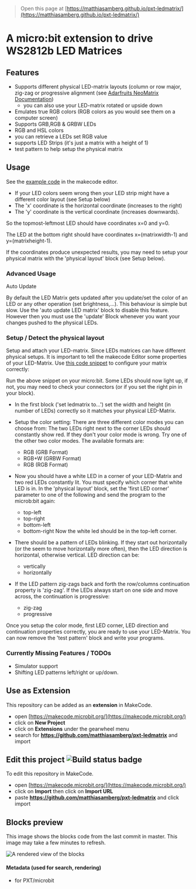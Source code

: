 
> Open this page at [https://matthiasamberg.github.io/pxt-ledmatrix/](https://matthiasamberg.github.io/pxt-ledmatrix/)

# A micro:bit extension to drive WS2812b LED Matrices

## Features
* Supports different physical LED-matrix layouts (column or row major, zig-zag or progressive alignment (see [Adarfruits NeoMatrix Documentation](https://learn.adafruit.com/adafruit-neopixel-uberguide/neomatrix-library))
  * you can also use your LED-matrix rotated or upside down
* Emulates true RGB colors (RGB colors as you would see them on a computer screen)
* Supports GRB,RGB & GRBW LEDs
* RGB and HSL colors
* you can retrieve a LEDs set RGB value
* supports LED Strips (it's just a matrix with a height of 1)
* test pattern to help setup the physical matrix

## Usage
See the [example code](https://makecode.microbit.org/_42jUPR7pDJDu) in the makecode editor.
* If your LED colors seem wrong then your LED strip might have a different color layout (see Setup below)
* The 'x' coordinate is the horizontal coordinate (increases to the right)
* The 'y' coordinate is the vertical coordinate (increases downwards).

So the topmost-leftmost LED should have coordinates x=0 and y=0. 

The LED at the bottom right should have coordinates x=(matrixwidth-1) and y=(matrixheight-1).

If the coordinates produce unexpected results, you may need to setup your physical matrix with the 'physical layout' block (see Setup below).

### Advanced Usage
Auto Update

By default the LED Matrix gets updated after you update/set the color of an LED or any other operation (set brightness,...). This behaviour is simple but slow. Use the 'auto update LED matrix' block to disable this feature. However then you must use the 'update' Block whenever you want your changes pushed to the physical LEDs.

### Setup / Detect the physical layout
Setup and attach your LED-matrix. 
Since LEDs matrices can have different physical setups. It is important to tell the makecode Editor some properties of your LED-Matrix.
Use [this code snippet](https://makecode.microbit.org/_cTu7bibW4cPg) to configure your matrix correctly:

Run the above snippet on your micro:bit.
Some LEDs should now light up, if not, you may need to check your connectors (or if you set the right pin in your block).
* In the first block ('set ledmatrix to...') set the width and height (in number of LEDs) correctly so it matches your physical LED-Matrix.

* Setup the color setting:
There are three different color modes you can choose from:
The two LEDs right next to the corner LEDs should constantly show red. If they don't your color mode is wrong. Try one of the other two color modes. The available formats are:
  * RGB (GRB Format)
  * RGB+W (GRBW Format)
  * RGB (RGB Format)

* Now you should have a white LED in a corner of your LED-Matrix and two red LEDs constantly lit. You must specify which corner that white LED is in. In the 'physical layout' block, set the 'first LED corner' parameter to one of the following and send the program to the microb:bit again:
  * top-left
  * top-right
  * bottom-left 
  * bottom-right
Now the white led should be in the top-left corner.

* There should be a pattern of LEDs blinking. If they start out horizontally (or the seem to move horizontally more often), then the LED direction is horizontal, otherwise vertical.
LED direction can be:
  * vertically
  * horizontally

* If the LED pattern zig-zags back and forth the row/columns continuation property is 'zig-zag'. If the LEDs always start on one side and move across, the continuation is progressive:
  * zig-zag
  * progressive

Once you setup the color mode, first LED corner, LED direction and continuation properties correctly, you are ready to use your LED-Matrix. You can now remove the 'test pattern' block and write your programs.

### Currently Missing Features / TODOs
* Simulator support
* Shifting LED patterns left/right or up/down.

## Use as Extension

This repository can be added as an **extension** in MakeCode.

* open [https://makecode.microbit.org/](https://makecode.microbit.org/)
* click on **New Project**
* click on **Extensions** under the gearwheel menu
* search for **https://github.com/matthiasamberg/pxt-ledmatrix** and import

## Edit this project ![Build status badge](https://github.com/matthiasamberg/pxt-ledmatrix/workflows/MakeCode/badge.svg)

To edit this repository in MakeCode.

* open [https://makecode.microbit.org/](https://makecode.microbit.org/)
* click on **Import** then click on **Import URL**
* paste **https://github.com/matthiasamberg/pxt-ledmatrix** and click import

## Blocks preview

This image shows the blocks code from the last commit in master.
This image may take a few minutes to refresh.

![A rendered view of the blocks](https://github.com/matthiasamberg/pxt-ledmatrix/raw/master/.github/makecode/blocks.png)

#### Metadata (used for search, rendering)

* for PXT/microbit


<script src="https://makecode.com/gh-pages-embed.js"></script><script>makeCodeRender("{{ site.makecode.home_url }}", "{{ site.github.owner_name }}/{{ site.github.repository_name }}");</script>
